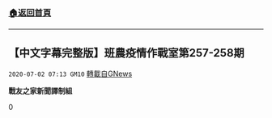 ###  [:house:返回首頁](https://github.com/ourhimalayas/txt)
---

## 【中文字幕完整版】班農疫情作戰室第257-258期
`2020-07-02 07:13 GM10` [轉載自GNews](https://gnews.org/zh-hant/252017/)

**戰友之家新聞譯制組**







0
